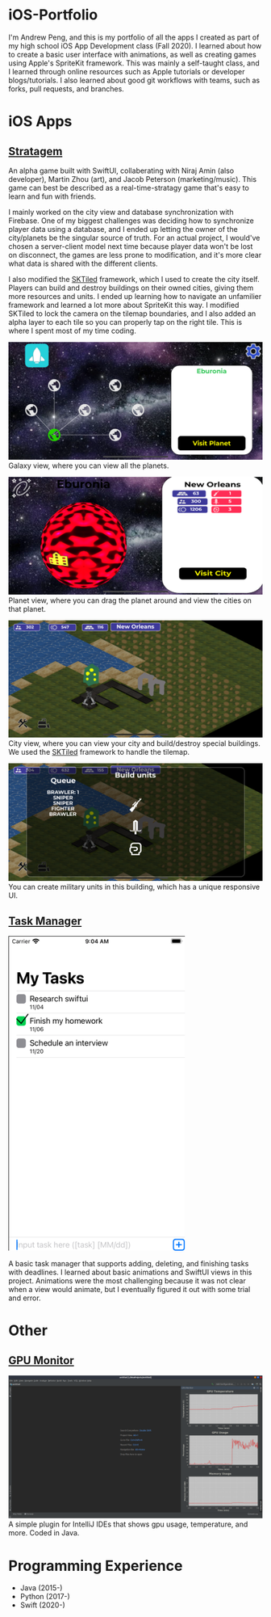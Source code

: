 # iOS-Portfolio
I'm Andrew Peng, and this is my portfolio of all the apps I created as part of my high school iOS App Development class (Fall 2020). I learned about how to create a basic user interface with animations, as well as creating games using Apple's SpriteKit framework. This was mainly a self-taught class, and I learned through online resources such as Apple tutorials or developer blogs/tutorials. I also learned about good git workflows with teams, such as forks, pull requests, and branches.

# iOS Apps
## [Stratagem](https://github.com/Stratagem-Studios/Stratagem)
An alpha game built with SwiftUI, collaberating with Niraj Amin (also developer), Martin Zhou (art), and Jacob Peterson (marketing/music). This game can best be described as a real-time-stratagy game that's easy to learn and fun with friends.

I mainly worked on the city view and database synchronization with Firebase. One of my biggest challenges was deciding how to synchronize player data using a database, and I ended up letting the owner of the city/planets be the singular source of truth. For an actual project, I would've chosen a server-client model next time because player data won't be lost on disconnect, the games are less prone to modification, and it's more clear what data is shared with the different clients. 

I also modified the [SKTiled](https://github.com/mfessenden/SKTiled) framework, which I used to create the city itself. Players can build and destroy buildings on their owned cities, giving them more resources and units. I ended up learning how to navigate an unfamilier framework and learned a lot more about SpriteKit this way. I modified SKTiled to lock the camera on the tilemap boundaries, and I also added an alpha layer to each tile so you can properly tap on the right tile. This is where I spent most of my time coding.


![Menu screen](Stratagem%20screenshots/galaxy.png)
Galaxy view, where you can view all the planets.


![Menu screen](Stratagem%20screenshots/planet.png)
Planet view, where you can drag the planet around and view the cities on that planet.


![Menu screen](Stratagem%20screenshots/city.png)
City view, where you can view your city and build/destroy special buildings. We used the [SKTiled](https://github.com/mfessenden/SKTiled) framework to handle the tilemap. 

![Menu screen](Stratagem%20screenshots/queue.png)
You can create military units in this building, which has a unique responsive UI.


## [Task Manager](https://github.com/andrewpeng02/task-manager-swiftUI/)
![](https://github.com/EPCompSci/portfolio-2020-andrewpeng02/blob/master/Task%20Manager.png)

A basic task manager that supports adding, deleting, and finishing tasks with deadlines. I learned about basic animations and SwiftUI views in this project. Animations were the most challenging because it was not clear when a view would animate, but I eventually figured it out with some trial and error. 

# Other
## [GPU Monitor](https://github.com/andrewpeng02/gpu-monitor-plugin)
![](https://github.com/andrewpeng02/gpu-monitor-plugin/blob/master/gpu-monitor-graphs.png)
A simple plugin for IntelliJ IDEs that shows gpu usage, temperature, and more. Coded in Java. 

# Programming Experience
- Java (2015-)
- Python (2017-)
- Swift (2020-)
